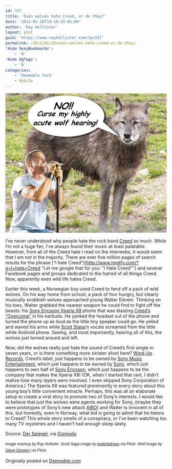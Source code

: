 ```yaml
---
id: 337
title: 'Even wolves hate Creed, or do they?'
date: '2011-01-20T19:10:33-05:00'
author: 'Ray Hollister'
layout: post
guid: 'https://www.rayhollister.com/?p=337'
permalink: /2011/01/20/even-wolves-hate-creed-or-do-they/
'Hide SexyBookmarks':
    - '0'
'Hide OgTags':
    - '0'
categories:
    - 'Deemable Tech'
    - Mobile
---
```


[![A horrendous photoshopped picture of a wolf standing next to a crooning Scott Stapp. The wolf is saying "No!! Curse my highly acute wolf hearing!"](/media/2011/01/creedwolf1.jpg)](/media/2011/01/creedwolf1.jpg)

I’ve never understood why people hate the rock band [Creed](http://www.creed.com/) so much. While I’m not a huge fan, I’ve always found their music at least palatable. However, from all of the Creed hate I read on the interwebs, it would seem that I am not in the majority. There are over five million pages of search results for the phrase [“I hate Creed”](http://www.lmgtfy.com/?q=I+hate+Creed "Let me google that for you: "I Hate Creed"") and several Facebook pages and groups dedicated to the hatred of all things Creed. Now, apparently even wild life hates Creed.

Earlier this week, a Norwegian boy used Creed to fend off a pack of wild wolves. On his way home from school, a pack of four hungry, but clearly musically snobbish wolves approached young Walter Eikrem. Thinking on his toes, Walter grabbed the nearest weapon he could find to fight off the beasts: his [Sony Ericsson Xperia X8](http://www.sonyericsson.com/cws/corporate/products/phoneportfolio/specification/xperiax8 "Sony ") phone that was blasting [Creed’s “Overcome”](http://www.youtube.com/watch?v=CFLXxqoapPY "YouTube - Creed - Overcome") in his earbuds. He yanked the headset out of the phone and turned the phone up as loud as the little tiny speaker could go. He yelled and waved his arms while [Scott Stapp](http://www.scottstappofficial.com/)‘s vocals screamed from the little white Android phone. Seeing, and most importantly, hearing all of this, the wolves just turned around and left.

Now, did the wolves really just hate the sound of Creed’s first single in seven years, or is there something more sinister afoot here? [Wind-Up Records](http://www.winduprecords.com/), Creed’s label, just happens to be owned by [Sony Music Entertainment](http://www.sonymusic.com), which just happens to be owned by [Sony](http://www.sony.net/), which just happens to own half of [Sony Ericsson](http://www.sonyericsson.com/), which just happens to be the company that makes the Xperia X8! (OK, when I started that rant, I didn’t realize how many layers were involved. I even skipped Sony Corporation of America.) The Xperia X8 was featured prominently in every story about this young boy’s little convenient miracle. Perhaps, this was all an elaborate setup to create a viral story to promote two of Sony’s interests. I would like to believe that just the wolves were agents working for Sony, (maybe they were prototypes of Sony’s new attack [AIBO](http://en.wikipedia.org/wiki/AIBO)) and Walter is innocent in all of this, but honestly, even in Norway, what kid is going to admit that he listens to Creed? This whole story smells of a conspiracy, or I’ve been watching too many TV mysteries and I haven’t had enough sleep lately.

Source: [Der Spiegel](http://www.spiegel.de/international/zeitgeist/0,1518,740680,00.html), via [Gizmodo](http://www.gizmodo.com/5739091/how-creed-saved-a-russian-boy-from-a-pack-of-wolves)

<span style="font-family: 'Lucida Grande', Helvetica, Arial, sans-serif; font-size: 12px; line-height: 20px;">*Image mashup by Ray Hollister. Scott Sapp image by [kindofadraag](http://www.flickr.com/photos/kindofadraag/4018101238/) via Flickr. Wolf image by [Steve Gregory](http://www.flickr.com/photos/gasheadsteve/126509990/) via Flickr.*</span>

Originally posted on [Deemable.com](https://web.archive.org/web/20130104103937/http://deemable.com/2011/01/even-wolves-hate-creed-or-do-they/)